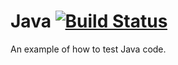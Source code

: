 # Java [![Build Status](http://beta.drone.io/api/badges/Lhuckaz/drone-with-java/status.svg)](http://beta.drone.io/Lhuckaz/drone-with-java)
An example of how to test Java code.
